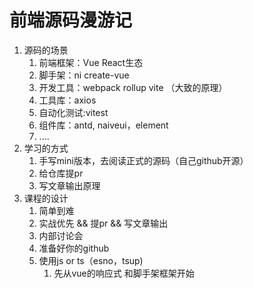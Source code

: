 # 前端源码漫游记

1. 源码的场景
   1. 前端框架：Vue React生态
   2. 脚手架：ni create-vue
   3. 开发工具：webpack rollup vite （大致的原理）
   4. 工具库：axios
   5. 自动化测试:vitest
   6. 组件库：antd, naiveui，element
   7. ....
2. 学习的方式
   1. 手写mini版本，去阅读正式的源码（自己github开源）
   2. 给仓库提pr
   3. 写文章输出原理
3. 课程的设计
   1. 简单到难
   2. 实战优先 && 提pr && 写文章输出
   3. 内部讨论会
   4. 准备好你的github
   5. 使用js or ts（esno，tsup)
      1. 先从vue的响应式 和脚手架框架开始